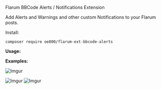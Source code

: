 Flarum BBCode Alerts / Notifications  Extension

Add Alerts and Warnings and other custom Notifications to your Flarum posts.

Install:

`composer require oe800/flarum-ext-bbcode-alerts`


**Usage:**






**Examples:**




![Imgur](http://i.imgur.com/ZMXJe9r.png)


![Imgur](http://i.imgur.com/nPvuFdJ.png)
![Imgur](http://i.imgur.com/epDghP3.png)







